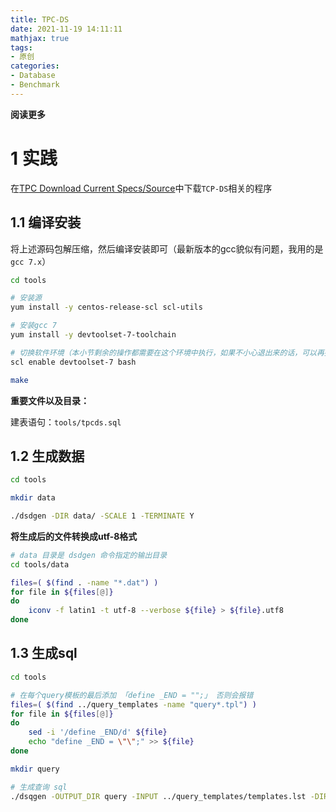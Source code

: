 ```yaml
---
title: TPC-DS
date: 2021-11-19 14:11:11
mathjax: true
tags: 
- 原创
categories: 
- Database
- Benchmark
---
```


**阅读更多**

<!--more-->

# 1 实践

在[TPC Download Current Specs/Source](http://tpc.org/tpc_documents_current_versions/current_specifications5.asp)中下载`TCP-DS`相关的程序

## 1.1 编译安装

将上述源码包解压缩，然后编译安装即可（最新版本的gcc貌似有问题，我用的是`gcc 7.x`）

```sh
cd tools

# 安装源
yum install -y centos-release-scl scl-utils

# 安装gcc 7
yum install -y devtoolset-7-toolchain

# 切换软件环境（本小节剩余的操作都需要在这个环境中执行，如果不小心退出来的话，可以再执行一遍重新进入该环境）
scl enable devtoolset-7 bash

make
```

**重要文件以及目录：**

建表语句：`tools/tpcds.sql`

## 1.2 生成数据

```sh
cd tools

mkdir data

./dsdgen -DIR data/ -SCALE 1 -TERMINATE Y
```

**将生成后的文件转换成utf-8格式**

```sh
# data 目录是 dsdgen 命令指定的输出目录
cd tools/data

files=( $(find . -name "*.dat") )
for file in ${files[@]}
do
    iconv -f latin1 -t utf-8 --verbose ${file} > ${file}.utf8
done
```

## 1.3 生成sql

```sh
cd tools

# 在每个query模板的最后添加 「define _END = "";」 否则会报错
files=( $(find ../query_templates -name "query*.tpl") )
for file in ${files[@]}
do
    sed -i '/define _END/d' ${file}
    echo "define _END = \"\";" >> ${file}
done

mkdir query

# 生成查询 sql
./dsqgen -OUTPUT_DIR query -INPUT ../query_templates/templates.lst -DIRECTORY ../query_templates -DIALECT oracle -SCALE 1
```
